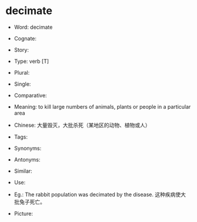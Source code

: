 # decimate

- Word: decimate
- Cognate: 
- Story: 

- Type: verb [T]
- Plural: 
- Single: 
- Comparative: 
- Meaning: to kill large numbers of animals, plants or people in a particular area
- Chinese: 大量毁灭，大批杀死（某地区的动物、植物或人）
- Tags: 
- Synonyms: 
- Antonyms: 
- Similar: 
- Use: 
- Eg.: The rabbit population was decimated by the disease. 这种疾病使大批兔子死亡。
- Picture: 


